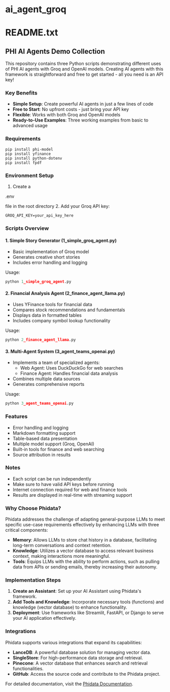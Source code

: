 # ai_agent_groq
# README.txt

## PHI AI Agents Demo Collection

This repository contains three Python scripts demonstrating different uses of PHI AI agents with Groq and OpenAI models. Creating AI agents with this framework is straightforward and free to get started - all you need is an API key!

### Key Benefits
- **Simple Setup**: Create powerful AI agents in just a few lines of code
- **Free to Start**: No upfront costs - just bring your API key
- **Flexible**: Works with both Groq and OpenAI models
- **Ready-to-Use Examples**: Three working examples from basic to advanced usage

### Requirements

```
pip install phi-model
pip install yfinance
pip install python-dotenv
pip install fpdf
```

### Environment Setup

1. Create a 

.env

 file in the root directory
2. Add your Groq API key:
   ```
   GROQ_API_KEY=your_api_key_here
   ```

### Scripts Overview

#### 1. Simple Story Generator (1_simple_groq_agent.py)
- Basic implementation of Groq model
- Generates creative short stories
- Includes error handling and logging

Usage:
```python
python 1_simple_groq_agent.py
```

#### 2. Financial Analysis Agent (2_finance_agent_llama.py)
- Uses YFinance tools for financial data
- Compares stock recommendations and fundamentals
- Displays data in formatted tables
- Includes company symbol lookup functionality

Usage:
```python
python 2_finance_agent_llama.py
```

#### 3. Multi-Agent System (3_agent_teams_openai.py)
- Implements a team of specialized agents:
  - Web Agent: Uses DuckDuckGo for web searches
  - Finance Agent: Handles financial data analysis
- Combines multiple data sources
- Generates comprehensive reports

Usage:
```python
python 3_agent_teams_openai.py
```

### Features

- Error handling and logging
- Markdown formatting support
- Table-based data presentation
- Multiple model support (Groq, OpenAI)
- Built-in tools for finance and web searching
- Source attribution in results

### Notes

- Each script can be run independently
- Make sure to have valid API keys before running
- Internet connection required for web and finance tools
- Results are displayed in real-time with streaming support

### Why Choose Phidata?

Phidata addresses the challenge of adapting general-purpose LLMs to meet specific use-case requirements effectively by enhancing LLMs with three critical components:

- **Memory**: Allows LLMs to store chat history in a database, facilitating long-term conversations and context retention.
- **Knowledge**: Utilizes a vector database to access relevant business context, making interactions more meaningful.
- **Tools**: Equips LLMs with the ability to perform actions, such as pulling data from APIs or sending emails, thereby increasing their autonomy.

### Implementation Steps

1. **Create an Assistant**: Set up your AI Assistant using Phidata's framework.
2. **Add Tools and Knowledge**: Incorporate necessary tools (functions) and knowledge (vector database) to enhance functionality.
3. **Deployment**: Use frameworks like Streamlit, FastAPI, or Django to serve your AI application effectively.

### Integrations

Phidata supports various integrations that expand its capabilities:

- **LanceDB**: A powerful database solution for managing vector data.
- **SingleStore**: For high-performance data storage and retrieval.
- **Pinecone**: A vector database that enhances search and retrieval functionalities.
- **GitHub**: Access the source code and contribute to the Phidata project.

For detailed documentation, visit the [Phidata Documentation](https://docs.phidata.com).